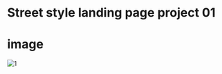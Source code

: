 # Street style landing page project 01
# image
![1](https://user-images.githubusercontent.com/105772373/205377155-4b237ded-1b59-4165-87bc-77452a80e2ff.png)
